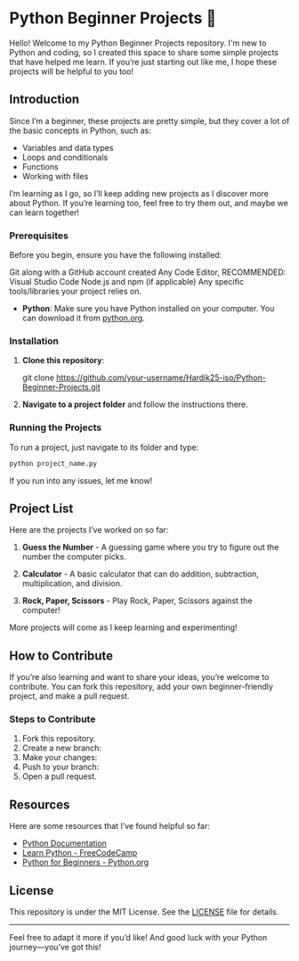 # Python Beginner Projects 🎉

Hello! Welcome to my Python Beginner Projects repository. I'm new to Python and coding, so I created this space to share some simple projects that have helped me learn. If you’re just starting out like me, I hope these projects will be helpful to you too!

## Introduction

Since I’m a beginner, these projects are pretty simple, but they cover a lot of the basic concepts in Python, such as:

- Variables and data types
- Loops and conditionals
- Functions
- Working with files

I’m learning as I go, so I’ll keep adding new projects as I discover more about Python. If you’re learning too, feel free to try them out, and maybe we can learn together!



### Prerequisites
Before you begin, ensure you have the following installed:

Git along with a GitHub account created
Any Code Editor, RECOMMENDED: Visual Studio Code
Node.js and npm (if applicable)
Any specific tools/libraries your project relies on.

- **Python**: Make sure you have Python installed on your computer. You can download it from [python.org](https://www.python.org/).

### Installation

1. **Clone this repository**:

 
   git clone https://github.com/your-username/Hardik25-iso/Python-Beginner-Projects.git


2. **Navigate to a project folder** and follow the instructions there.

### Running the Projects

To run a project, just navigate to its folder and type:

```bash
python project_name.py
```

If you run into any issues, let me know!

## Project List

Here are the projects I’ve worked on so far:

1. **Guess the Number** - A guessing game where you try to figure out the number the computer picks.

2. **Calculator** - A basic calculator that can do addition, subtraction, multiplication, and division.

3. **Rock, Paper, Scissors** - Play Rock, Paper, Scissors against the computer!

More projects will come as I keep learning and experimenting!

## How to Contribute

If you’re also learning and want to share your ideas, you’re welcome to contribute. You can fork this repository, add your own beginner-friendly project, and make a pull request.

### Steps to Contribute

1. Fork this repository.
2. Create a new branch: 
3. Make your changes: 
4. Push to your branch: 
5. Open a pull request.

## Resources

Here are some resources that I’ve found helpful so far:

- [Python Documentation](https://docs.python.org/3/)
- [Learn Python - FreeCodeCamp](https://www.freecodecamp.org/learn/)
- [Python for Beginners - Python.org](https://www.python.org/about/gettingstarted/)

## License

This repository is under the MIT License. See the [LICENSE](LICENSE) file for details.

---

Feel free to adapt it more if you’d like! And good luck with your Python journey—you’ve got this!
